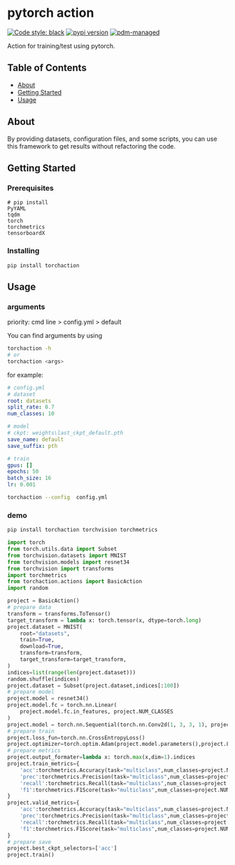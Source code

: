 # pytorch action
[![Code style: black](https://img.shields.io/badge/code%20style-black-000000.svg)](https://github.com/psf/black)
[![pypi version](https://img.shields.io/pypi/v/pdm-packer.svg)](https://pypi.org/project/torchaction/)
[![pdm-managed](https://img.shields.io/badge/pdm-managed-blueviolet)](https://pdm.fming.dev)

Action for training/test using pytorch.

## Table of Contents

- [About](#about)
- [Getting Started](#getting_started)
- [Usage](#usage)

## About <a name = "about"></a>

By providing datasets, configuration files, and some scripts, you can use this framework to get results without refactoring the code.

## Getting Started <a name = "getting_started"></a>

### Prerequisites
```
# pip install
PyYAML
tqdm
torch
torchmetrics
tensorboardX
```

### Installing
```
pip install torchaction
```


## Usage <a name = "usage"></a>

### arguments
priority:
cmd line > config.yml > default

You can find arguments by using
```bash
torchaction -h 
# or 
torchaction <args>
```
for example:
```yml
# config.yml
# dataset
root: datasets
split_rate: 0.7
num_classes: 10

# model
# ckpt: weights\last_ckpt_default.pth
save_name: default
save_suffix: pth

# train
gpus: []
epochs: 50
batch_size: 16
lr: 0.001
```
```bash
torchaction --config  config.yml
```
### demo
```sh
pip install torchaction torchvision torchmetrics
```
```python
import torch
from torch.utils.data import Subset
from torchvision.datasets import MNIST
from torchvision.models import resnet34
from torchvision import transforms
import torchmetrics
from torchaction.actions import BasicAction
import random

project = BasicAction()
# prepare data
transform = transforms.ToTensor()
target_transform = lambda x: torch.tensor(x, dtype=torch.long)
project.dataset = MNIST(
    root="datasets",
    train=True,
    download=True,
    transform=transform,
    target_transform=target_transform,
)
indices=list(range(len(project.dataset)))
random.shuffle(indices)
project.dataset = Subset(project.dataset,indices[:100])
# prepare model
project.model = resnet34()
project.model.fc = torch.nn.Linear(
    project.model.fc.in_features, project.NUM_CLASSES
)
project.model = torch.nn.Sequential(torch.nn.Conv2d(1, 3, 3, 1), project.model)
# prepare train
project.loss_fun=torch.nn.CrossEntropyLoss()
project.optimizer=torch.optim.Adam(project.model.parameters(),project.LR)
# prepare metrics
project.output_formater=lambda x: torch.max(x,dim=1).indices
project.train_metrics={
    'acc':torchmetrics.Accuracy(task="multiclass",num_classes=project.NUM_CLASSES),
    'prec':torchmetrics.Precision(task="multiclass",num_classes=project.NUM_CLASSES),
    'recall':torchmetrics.Recall(task="multiclass",num_classes=project.NUM_CLASSES),
    'f1':torchmetrics.F1Score(task="multiclass",num_classes=project.NUM_CLASSES),
}
project.valid_metrics={
    'acc':torchmetrics.Accuracy(task="multiclass",num_classes=project.NUM_CLASSES),
    'prec':torchmetrics.Precision(task="multiclass",num_classes=project.NUM_CLASSES),
    'recall':torchmetrics.Recall(task="multiclass",num_classes=project.NUM_CLASSES),
    'f1':torchmetrics.F1Score(task="multiclass",num_classes=project.NUM_CLASSES),
}
# prepare save
project.best_ckpt_selectors=['acc']
project.train()
```

